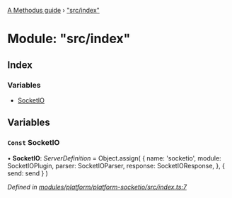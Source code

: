 [A Methodus guide](../README.md) › ["src/index"](_src_index_.md)

# Module: "src/index"

## Index

### Variables

* [SocketIO](_src_index_.md#const-socketio)

## Variables

### `Const` SocketIO

• **SocketIO**: *ServerDefinition* = Object.assign(
    {
        name: 'socketio',
        module: SocketIOPlugin,
        parser: SocketIOParser,
        response: SocketIOResponse,
    },
    { send: send }
)

*Defined in [modules/platform/platform-socketio/src/index.ts:7](https://github.com/nodulusteam/methodus.dev/blob/3099105/modules/platform/platform-socketio/src/index.ts#L7)*

